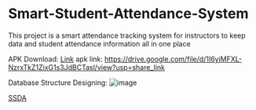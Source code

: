 # Smart-Student-Attendance-System

This project is a smart attendance tracking system for instructors to keep data and student attendance information all in one place

APK Download: [Link](https://github.com/ch1zzzz/Smart-Student-Attendance-System/blob/f2b6c099ddc360b26859886b37e193b2c3229879/Team3-SSAS-SRS.pdf)
apk link: https://drive.google.com/file/d/1I6yiMFXL-NzrxTkZ1ZixG1s3JdBCTasl/view?usp=share_link

Database Structure Designing:
![image](https://user-images.githubusercontent.com/34596838/223746217-f63d65eb-8e40-4e7e-bb5a-207348aa618d.png)

[SSDA](https://github.com/ch1zzzz/Smart-Student-Attendance-System/blob/f2b6c099ddc360b26859886b37e193b2c3229879/Team3-SSAS-SRS.pdf)

